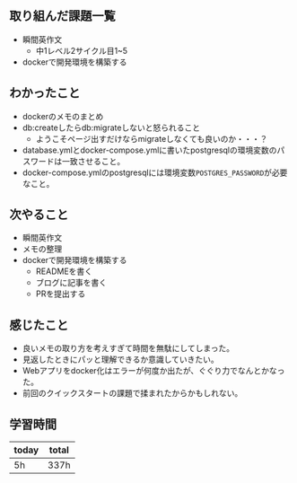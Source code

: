 ## 取り組んだ課題一覧

- 瞬間英作文
	- 中1レベル2サイクル目1~5
- dockerで開発環境を構築する
## わかったこと

- dockerのメモのまとめ
- db:createしたらdb:migrateしないと怒られること
	- ようこそページ出すだけならmigrateしなくても良いのか・・・？
- database.ymlとdocker-compose.ymlに書いたpostgresqlの環境変数のパスワードは一致させること。
- docker-compose.ymlのpostgresqlには環境変数`POSTGRES_PASSWORD`が必要なこと。

## 次やること

- 瞬間英作文
- メモの整理
- dockerで開発環境を構築する
	- READMEを書く
	- ブログに記事を書く
	- PRを提出する
## 感じたこと

- 良いメモの取り方を考えすぎて時間を無駄にしてしまった。
- 見返したときにパッと理解できるか意識していきたい。
-  Webアプリをdocker化はエラーが何度か出たが、ぐぐり力でなんとかなった。
- 前回のクイックスタートの課題で揉まれたからかもしれない。
## 学習時間

| today | total |
| ----- | ----- |
| 5h    | 337h  |
